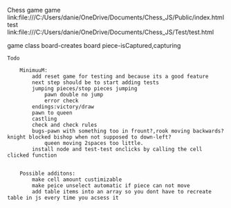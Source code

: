 Chess game
game link:file:///C:/Users/danie/OneDrive/Documents/Chess_JS/Public/index.html
test link:file:///C:/Users/danie/OneDrive/Documents/Chess_JS/Test/test.html

game class
    board-creates board
    piece-isCaptured,capturing


    Todo

        MinimuuM:
            add reset game for testing and because its a good feature
            next step should be to start adding tests
            jumping pieces/stop pieces jumping
                pawn double no jump
                error check
            endings:victory/draw
            pawn to queen
            castling
            check and check rules
            bugs-pawn with something too in frount?,rook moving backwards? knight blocked bishop when not supposed to down-left?
                queen moving 2spaces too little.
            install node and test-test onclicks by calling the cell clicked function
                

        Possible additons:    
            make cell amount custimizable
            make peice unselect automatic if piece can not move
            add table items into an array so you dont have to recreate table in js every time you acsess it

         

   